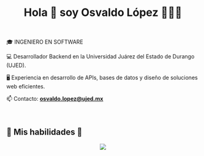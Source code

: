 <h1 align="center">Hola 👋  soy Osvaldo López 👨🏻‍💻 </h1> 
<br>
<p align="left">  
🎓 INGENIERO EN SOFTWARE
  
💻 Desarrollador Backend en la Universidad Juárez del Estado de Durango (UJED).

🖥️ Experiencia en desarrollo de APIs, bases de datos y diseño de soluciones web eficientes. 

📫 Contacto: **osvaldo.lopez@ujed.mx**  
</p> 
<br>
<h2> 🚀 Mis habilidades 🧰 </h2>
<p align="center">  
  <img src="https://skillicons.dev/icons?i=js,html,css,php,laravel,vue,py,django,react,bootstrap,mysql,postgres,graphql,git,github,gitlab,postman,cs&perline=6" />  
</p>
